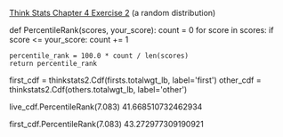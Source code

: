 [Think Stats Chapter 4 Exercise 2](http://greenteapress.com/thinkstats2/html/thinkstats2005.html#toc41) (a random distribution)

def PercentileRank(scores, your_score):
    count = 0
    for score in scores:
        if score <= your_score:
            count += 1

    percentile_rank = 100.0 * count / len(scores)
    return percentile_rank

            
  first_cdf = thinkstats2.Cdf(firsts.totalwgt_lb, label='first')
  other_cdf = thinkstats2.Cdf(others.totalwgt_lb, label='other')
  
  live_cdf.PercentileRank(7.083)
  41.668510732462934
  
  first_cdf.PercentileRank(7.083)
  43.272977309190921
  
